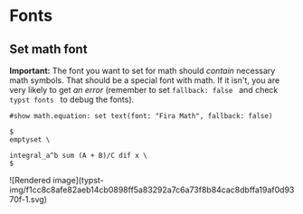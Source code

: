 #  Fonts

##  Set math font

**Important:** The font you want to set for math should _contain_ necessary
math symbols. That should be a special font with math. If it isn't, you are
very likely to get _an error_ (remember to set ` fallback: false  ` and check
` typst fonts  ` to debug the fonts).

    
    
    #show math.equation: set text(font: "Fira Math", fallback: false)
    
    $
    emptyset \
    
    integral_a^b sum (A + B)/C dif x \
    $

![Rendered image](typst-
img/f1cc8c8afe82aeb14cb0898ff5a83292a7c6a73f8b84cac8dbffa19af0d9370f-1.svg)

